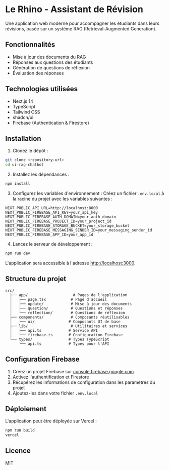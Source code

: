 # Le Rhino - Assistant de Révision

Une application web moderne pour accompagner les étudiants dans leurs révisions, basée sur un système RAG (Retrieval-Augmented Generation).

## Fonctionnalités

- Mise à jour des documents du RAG
- Réponses aux questions des étudiants
- Génération de questions de réflexion
- Évaluation des réponses

## Technologies utilisées

- Next.js 14
- TypeScript
- Tailwind CSS
- shadcn/ui
- Firebase (Authentication & Firestore)

## Installation

1. Clonez le dépôt :
```bash
git clone <repository-url>
cd ui-rag-chatbot
```

2. Installez les dépendances :
```bash
npm install
```

3. Configurez les variables d'environnement :
Créez un fichier `.env.local` à la racine du projet avec les variables suivantes :

```env
NEXT_PUBLIC_API_URL=http://localhost:8000
NEXT_PUBLIC_FIREBASE_API_KEY=your_api_key
NEXT_PUBLIC_FIREBASE_AUTH_DOMAIN=your_auth_domain
NEXT_PUBLIC_FIREBASE_PROJECT_ID=your_project_id
NEXT_PUBLIC_FIREBASE_STORAGE_BUCKET=your_storage_bucket
NEXT_PUBLIC_FIREBASE_MESSAGING_SENDER_ID=your_messaging_sender_id
NEXT_PUBLIC_FIREBASE_APP_ID=your_app_id
```

4. Lancez le serveur de développement :
```bash
npm run dev
```

L'application sera accessible à l'adresse [http://localhost:3000](http://localhost:3000).

## Structure du projet

```
src/
  ├── app/                    # Pages de l'application
  │   ├── page.tsx           # Page d'accueil
  │   ├── update/            # Mise à jour des documents
  │   ├── question/          # Questions et réponses
  │   └── reflection/        # Questions de réflexion
  ├── components/            # Composants réutilisables
  │   └── ui/               # Composants UI de base
  ├── lib/                   # Utilitaires et services
  │   ├── api.ts            # Service API
  │   └── firebase.ts       # Configuration Firebase
  └── types/                # Types TypeScript
      └── api.ts            # Types pour l'API
```

## Configuration Firebase

1. Créez un projet Firebase sur [console.firebase.google.com](https://console.firebase.google.com)
2. Activez l'authentification et Firestore
3. Récupérez les informations de configuration dans les paramètres du projet
4. Ajoutez-les dans votre fichier `.env.local`

## Déploiement

L'application peut être déployée sur Vercel :

```bash
npm run build
vercel
```

## Licence

MIT
